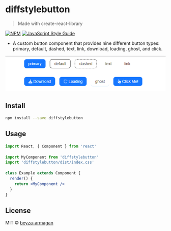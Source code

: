 # diffstylebutton

> Made with create-react-library

[![NPM](https://img.shields.io/npm/v/diffstylebutton.svg)](https://www.npmjs.com/package/diffstylebutton) [![JavaScript Style Guide](https://img.shields.io/badge/code_style-standard-brightgreen.svg)](https://standardjs.com)

- A custom button component that provides nine different button types: primary, default, dashed, text, link, download, loading, ghost, and click.

![Example Image](./example/public/buttons.PNG)

## Install

```bash
npm install --save diffstylebutton
```

## Usage

```jsx
import React, { Component } from 'react'

import MyComponent from 'diffstylebutton'
import 'diffstylebutton/dist/index.css'

class Example extends Component {
  render() {
    return <MyComponent />
  }
}
```

## License

MIT © [beyza-armagan](https://github.com/beyza-armagan)
